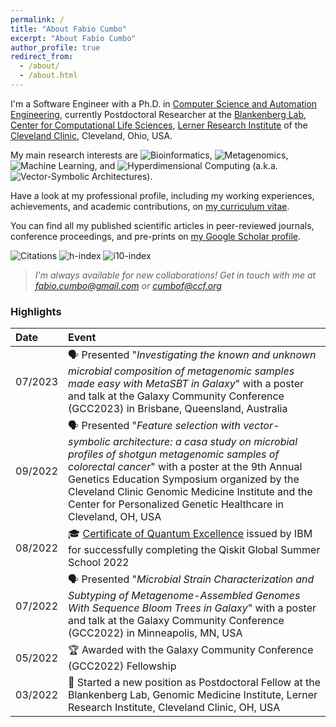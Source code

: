 ```yaml
---
permalink: /
title: "About Fabio Cumbo"
excerpt: "About Fabio Cumbo"
author_profile: true
redirect_from: 
  - /about/
  - /about.html
---
```


I'm a Software Engineer with a Ph.D. in [Computer Science and Automation Engineering](http://phd.dia.uniroma3.it/), currently Postdoctoral Researcher at the [Blankenberg Lab](https://www.lerner.ccf.org/computational-medicine/blankenberg/), [Center for Computational Life Sciences](https://my.clevelandclinic.org/research/computational-life-sciences), [Lerner Research Institute](https://www.lerner.ccf.org/) of the [Cleveland Clinic](https://my.clevelandclinic.org/), Cleveland, Ohio, USA.

My main research interests are ![Bioinformatics](https://img.shields.io/badge/Bioinformatics-blue), ![Metagenomics](https://img.shields.io/badge/Metagenomics-blue), ![Machine Learning](https://img.shields.io/badge/Machine%20Learning-blue), and ![Hyperdimensional Computing](https://img.shields.io/badge/Hyperdimensional%20Computing-blue) (a.k.a. ![Vector-Symbolic Architectures](https://img.shields.io/badge/Vector--Symbolic%20Architectures-blue)).

Have a look at my professional profile, including my working experiences, achievements, and academic contributions, on [my curriculum vitae](https://docs.google.com/viewer?url=https://docs.google.com/document/d/1sD3fAfBxPRlc8fSrvMsvO8oMFKunNHnq6rS5UH5c-zk/export?format=pdf).

You can find all my published scientific articles in peer-reviewed journals, conference proceedings, and pre-prints on [my Google Scholar profile](https://scholar.google.com/citations?user=DJWJY7EAAAAJ&hl=en).

![Citations](https://img.shields.io/badge/Citations-+2,200-blue) ![h-index](https://img.shields.io/badge/h--index-15-blue) ![i10-index](https://img.shields.io/badge/i10--index-19-blue)

> _I'm always available for new collaborations! Get in touch with me at [fabio.cumbo@gmail.com](mailto:fabio.cumbo@gmail.com?subject=Collaboration) or [cumbof@ccf.org](mailto:cumbof@ccf.org?subject=Collaboration)_

### Highlights

| Date       | Event      |
|:-----------|:-----------|
| 07/2023 | 🗣️ Presented "*Investigating the known and unknown microbial composition of metagenomic samples made easy with MetaSBT in Galaxy*" with a poster and talk at the Galaxy Community Conference (GCC2023) in Brisbane, Queensland, Australia |
| 09/2022 | 🗣️ Presented "*Feature selection with vector-symbolic architecture: a casa study on microbial profiles of shotgun metagenomic samples of colorectal cancer*" with a poster at the 9th Annual Genetics Education Symposium organized by the Cleveland Clinic Genomic Medicine Institute and the Center for Personalized Genetic Healthcare in Cleveland, OH, USA |
| 08/2022 | 🎓 [Certificate of Quantum Excellence](https://www.credly.com/badges/48c69cd5-8511-4942-9cc8-4e0a134bdeda/) issued by IBM for successfully completing the Qiskit Global Summer School 2022 |
| 07/2022 | 🗣️ Presented "*Microbial Strain Characterization and Subtyping of Metagenome-Assembled Genomes With Sequence Bloom Trees in Galaxy*" with a poster and talk at the Galaxy Community Conference (GCC2022) in Minneapolis, MN, USA |
| 05/2022 | 🏆 Awarded with the Galaxy Community Conference (GCC2022) Fellowship |
| 03/2022 | 🌱 Started a new position as Postdoctoral Fellow at the Blankenberg Lab, Genomic Medicine Institute, Lerner Research Institute, Cleveland Clinic, OH, USA |
